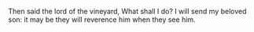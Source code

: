 Then said the lord of the vineyard, What shall I do? I will send my beloved son: it may be they will reverence him when they see him.
